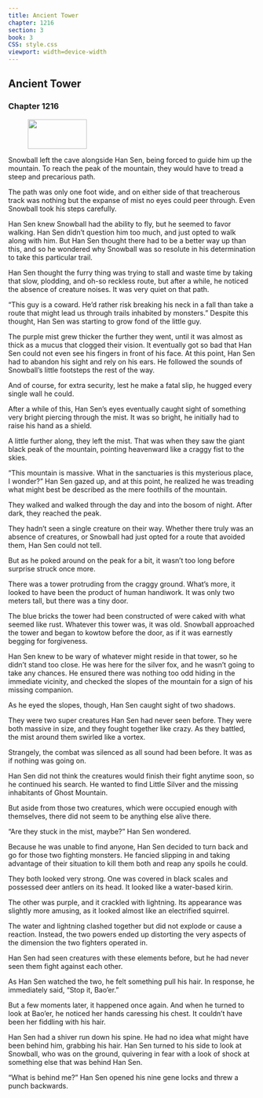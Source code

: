 ```yaml
---
title: Ancient Tower
chapter: 1216
section: 3
book: 3
CSS: style.css
viewport: width=device-width
---
```


## Ancient Tower

### Chapter 1216

<figure>
	<img src="../Images/gem.gif" alt="" id="gem" width="120" height="60" />
</figure>

Snowball left the cave alongside Han Sen, being forced to guide him up the mountain. To reach the peak of the mountain, they would have to tread a steep and precarious path.

The path was only one foot wide, and on either side of that treacherous track was nothing but the expanse of mist no eyes could peer through. Even Snowball took his steps carefully.

Han Sen knew Snowball had the ability to fly, but he seemed to favor walking. Han Sen didn’t question him too much, and just opted to walk along with him. But Han Sen thought there had to be a better way up than this, and so he wondered why Snowball was so resolute in his determination to take this particular trail.

Han Sen thought the furry thing was trying to stall and waste time by taking that slow, plodding, and oh-so reckless route, but after a while, he noticed the absence of creature noises. It was very quiet on that path.

“This guy is a coward. He’d rather risk breaking his neck in a fall than take a route that might lead us through trails inhabited by monsters.” Despite this thought, Han Sen was starting to grow fond of the little guy.

The purple mist grew thicker the further they went, until it was almost as thick as a mucus that clogged their vision. It eventually got so bad that Han Sen could not even see his fingers in front of his face. At this point, Han Sen had to abandon his sight and rely on his ears. He followed the sounds of Snowball’s little footsteps the rest of the way.

And of course, for extra security, lest he make a fatal slip, he hugged every single wall he could.

After a while of this, Han Sen’s eyes eventually caught sight of something very bright piercing through the mist. It was so bright, he initially had to raise his hand as a shield.

A little further along, they left the mist. That was when they saw the giant black peak of the mountain, pointing heavenward like a craggy fist to the skies.

“This mountain is massive. What in the sanctuaries is this mysterious place, I wonder?” Han Sen gazed up, and at this point, he realized he was treading what might best be described as the mere foothills of the mountain.

They walked and walked through the day and into the bosom of night. After dark, they reached the peak.

They hadn’t seen a single creature on their way. Whether there truly was an absence of creatures, or Snowball had just opted for a route that avoided them, Han Sen could not tell.

But as he poked around on the peak for a bit, it wasn’t too long before surprise struck once more.

There was a tower protruding from the craggy ground. What’s more, it looked to have been the product of human handiwork. It was only two meters tall, but there was a tiny door.

The blue bricks the tower had been constructed of were caked with what seemed like rust. Whatever this tower was, it was old. Snowball approached the tower and began to kowtow before the door, as if it was earnestly begging for forgiveness.

Han Sen knew to be wary of whatever might reside in that tower, so he didn’t stand too close. He was here for the silver fox, and he wasn’t going to take any chances. He ensured there was nothing too odd hiding in the immediate vicinity, and checked the slopes of the mountain for a sign of his missing companion.

As he eyed the slopes, though, Han Sen caught sight of two shadows.

They were two super creatures Han Sen had never seen before. They were both massive in size, and they fought together like crazy. As they battled, the mist around them swirled like a vortex.

Strangely, the combat was silenced as all sound had been before. It was as if nothing was going on.

Han Sen did not think the creatures would finish their fight anytime soon, so he continued his search. He wanted to find Little Silver and the missing inhabitants of Ghost Mountain.

But aside from those two creatures, which were occupied enough with themselves, there did not seem to be anything else alive there.

“Are they stuck in the mist, maybe?” Han Sen wondered.

Because he was unable to find anyone, Han Sen decided to turn back and go for those two fighting monsters. He fancied slipping in and taking advantage of their situation to kill them both and reap any spoils he could.

They both looked very strong. One was covered in black scales and possessed deer antlers on its head. It looked like a water-based kirin.

The other was purple, and it crackled with lightning. Its appearance was slightly more amusing, as it looked almost like an electrified squirrel.

The water and lightning clashed together but did not explode or cause a reaction. Instead, the two powers ended up distorting the very aspects of the dimension the two fighters operated in.

Han Sen had seen creatures with these elements before, but he had never seen them fight against each other.

As Han Sen watched the two, he felt something pull his hair. In response, he immediately said, “Stop it, Bao’er.”

But a few moments later, it happened once again. And when he turned to look at Bao’er, he noticed her hands caressing his chest. It couldn’t have been her fiddling with his hair.

Han Sen had a shiver run down his spine. He had no idea what might have been behind him, grabbing his hair. Han Sen turned to his side to look at Snowball, who was on the ground, quivering in fear with a look of shock at something else that was behind Han Sen.

“What is behind me?” Han Sen opened his nine gene locks and threw a punch backwards.